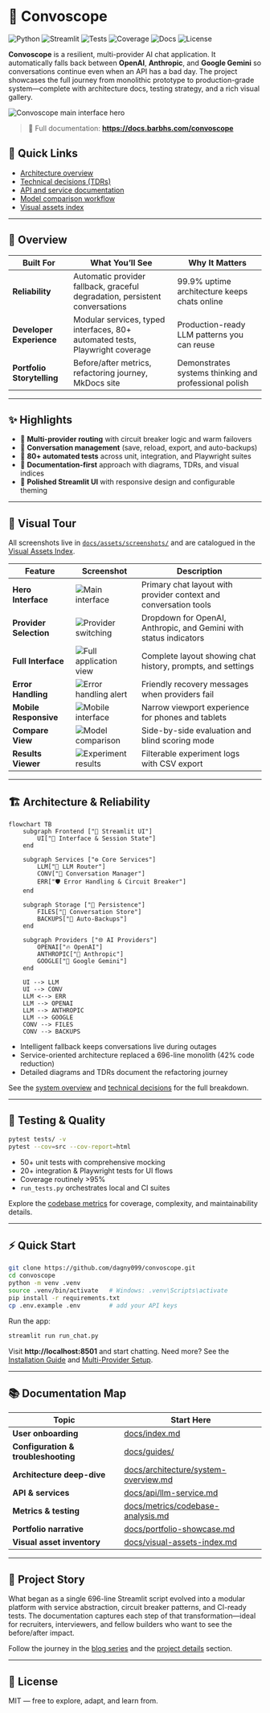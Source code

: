 # 🧭 Convoscope

![Python](https://img.shields.io/badge/python-3.8%2B-blue.svg)
![Streamlit](https://img.shields.io/badge/Streamlit-1.x-FF4B4B.svg)
![Tests](https://img.shields.io/badge/tests-76%20passing-brightgreen)
![Coverage](https://img.shields.io/badge/coverage-95%25-green)
![Docs](https://img.shields.io/badge/docs-MkDocs%20Material-blueviolet)
![License](https://img.shields.io/badge/license-MIT-lightgrey.svg)

**Convoscope** is a resilient, multi-provider AI chat application. It automatically falls back between **OpenAI**, **Anthropic**,
and **Google Gemini** so conversations continue even when an API has a bad day. The project showcases the full journey from
monolithic prototype to production-grade system—complete with architecture docs, testing strategy, and a rich visual gallery.

![Convoscope main interface hero](docs/assets/screenshots/01-hero-interface.png)

> 📘 Full documentation: **https://docs.barbhs.com/convoscope**

## 📌 Quick Links

- [Architecture overview](docs/architecture/system-overview.md)
- [Technical decisions (TDRs)](docs/architecture/technical-decisions.md)
- [API and service documentation](docs/api/llm-service.md)
- [Model comparison workflow](docs/guides/model-comparison.md)
- [Visual assets index](docs/visual-assets-index.md)

---

## 🚀 Overview

| Built For | What You’ll See | Why It Matters |
|-----------|-----------------|----------------|
| **Reliability** | Automatic provider fallback, graceful degradation, persistent conversations | 99.9% uptime architecture keeps chats online |
| **Developer Experience** | Modular services, typed interfaces, 80+ automated tests, Playwright coverage | Production-ready LLM patterns you can reuse |
| **Portfolio Storytelling** | Before/after metrics, refactoring journey, MkDocs site | Demonstrates systems thinking and professional polish |

---

## ✨ Highlights

- 🔄 **Multi-provider routing** with circuit breaker logic and warm failovers
- 💾 **Conversation management** (save, reload, export, and auto-backups)
- 🧪 **80+ automated tests** across unit, integration, and Playwright suites
- 🧭 **Documentation-first** approach with diagrams, TDRs, and visual indices
- 🎨 **Polished Streamlit UI** with responsive design and configurable theming

---

## 📸 Visual Tour

All screenshots live in [`docs/assets/screenshots/`](docs/assets/screenshots/) and are catalogued in the
[Visual Assets Index](docs/visual-assets-index.md).

| Feature | Screenshot | Description |
|---------|------------|-------------|
| **Hero Interface** | ![Main interface](docs/assets/screenshots/01-hero-interface.png) | Primary chat layout with provider context and conversation tools |
| **Provider Selection** | ![Provider switching](docs/assets/screenshots/02-provider-selector-open.png) | Dropdown for OpenAI, Anthropic, and Gemini with status indicators |
| **Full Interface** | ![Full application view](docs/assets/screenshots/02-full-interface.png) | Complete layout showing chat history, prompts, and settings |
| **Error Handling** | ![Error handling alert](docs/assets/screenshots/04-error-handling-stAlert.png) | Friendly recovery messages when providers fail |
| **Mobile Responsive** | ![Mobile interface](docs/assets/screenshots/05-mobile-interface.png) | Narrow viewport experience for phones and tablets |
| **Compare View** | ![Model comparison](docs/assets/screenshots/07-compare-view.png) | Side-by-side evaluation and blind scoring mode |
| **Results Viewer** | ![Experiment results](docs/assets/screenshots/08-results-view.png) | Filterable experiment logs with CSV export |

---

## 🏗️ Architecture & Reliability

```mermaid
flowchart TB
    subgraph Frontend ["🎨 Streamlit UI"]
        UI["📱 Interface & Session State"]
    end

    subgraph Services ["⚙️ Core Services"]
        LLM["🤖 LLM Router"]
        CONV["💬 Conversation Manager"]
        ERR["🛡️ Error Handling & Circuit Breaker"]
    end

    subgraph Storage ["💾 Persistence"]
        FILES["📁 Conversation Store"]
        BACKUPS["🛟 Auto-Backups"]
    end

    subgraph Providers ["🌐 AI Providers"]
        OPENAI["🔥 OpenAI"]
        ANTHROPIC["🧠 Anthropic"]
        GOOGLE["🌟 Google Gemini"]
    end

    UI --> LLM
    UI --> CONV
    LLM <--> ERR
    LLM --> OPENAI
    LLM --> ANTHROPIC
    LLM --> GOOGLE
    CONV --> FILES
    CONV --> BACKUPS
```

- Intelligent fallback keeps conversations live during outages
- Service-oriented architecture replaced a 696-line monolith (42% code reduction)
- Detailed diagrams and TDRs document the refactoring journey

See the [system overview](docs/architecture/system-overview.md) and [technical decisions](docs/architecture/technical-decisions.md)
for the full breakdown.

---

## 🧪 Testing & Quality

```bash
pytest tests/ -v
pytest --cov=src --cov-report=html
```

- 50+ unit tests with comprehensive mocking
- 20+ integration & Playwright tests for UI flows
- Coverage routinely >95%
- `run_tests.py` orchestrates local and CI suites

Explore the [codebase metrics](docs/metrics/codebase-analysis.md) for coverage, complexity, and maintainability details.

---

## ⚡ Quick Start

```bash
git clone https://github.com/dagny099/convoscope.git
cd convoscope
python -m venv .venv
source .venv/bin/activate   # Windows: .venv\Scripts\activate
pip install -r requirements.txt
cp .env.example .env        # add your API keys
```

Run the app:

```bash
streamlit run run_chat.py
```

Visit **http://localhost:8501** and start chatting. Need more? See the
[Installation Guide](docs/guides/installation.md) and [Multi-Provider Setup](docs/guides/multi-provider-setup.md).

---

## 📚 Documentation Map

| Topic | Start Here |
|-------|------------|
| **User onboarding** | [docs/index.md](docs/index.md) |
| **Configuration & troubleshooting** | [docs/guides/](docs/guides/) |
| **Architecture deep-dive** | [docs/architecture/system-overview.md](docs/architecture/system-overview.md) |
| **API & services** | [docs/api/llm-service.md](docs/api/llm-service.md) |
| **Metrics & testing** | [docs/metrics/codebase-analysis.md](docs/metrics/codebase-analysis.md) |
| **Portfolio narrative** | [docs/portfolio-showcase.md](docs/portfolio-showcase.md) |
| **Visual asset inventory** | [docs/visual-assets-index.md](docs/visual-assets-index.md) |

---

## 🧭 Project Story

What began as a single 696-line Streamlit script evolved into a modular platform with service abstraction, circuit breaker
patterns, and CI-ready tests. The documentation captures each step of that transformation—ideal for recruiters, interviewers,
and fellow builders who want to see the before/after impact.

Follow the journey in the [blog series](docs/blog/) and the [project details](docs/project-details/) section.

---

## 📜 License

MIT — free to explore, adapt, and learn from.

